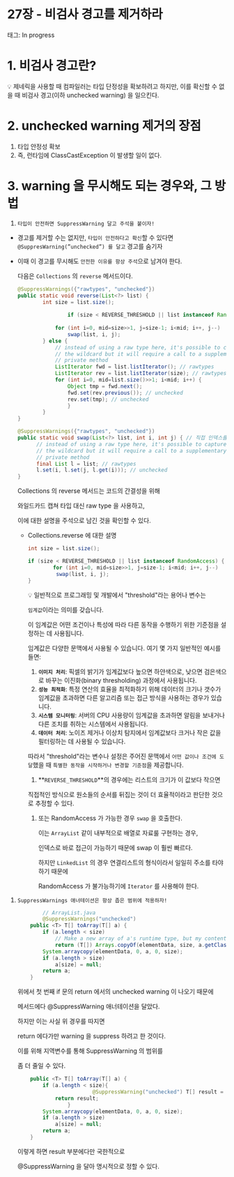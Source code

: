 # 27장 - 비검사 경고를 제거하라

태그: In progress

# 1. 비검사 경고란?

<aside>
💡 제네릭을 사용할 때 컴파일러는 타입 단정성을 확보하려고 하지만,
이를 확신할 수 없을 때 비검사 경고(이하 unchecked warning) 을 일으킨다.

</aside>

# 2. unchecked warning 제거의 장점

1. 타입 안정성 확보
2. 즉, 런타임에 ClassCastException 이 발생할 일이 없다.

# 3. warning 을 무시해도 되는 경우와, 그 방법

1. `타입이 안전하면 SuppressWarning 달고 주석을 붙이자!`
- 경고를 제거할 수는 없지만, `타입이 안전하다고 확신`할 수 있다면
`@SuppresWarning(”unchecked”) 를 달고` 경고를 숨기자
- 이때 이 경고를 무시해도 `안전한 이유를 항상 주석`으로 남겨야 한다.
    
    
    다음은 `Collections` 의 `reverse` 메서드이다.
    
    ```java
    @SuppressWarnings({"rawtypes", "unchecked"}) 
    public static void reverse(List<?> list) {
            int size = list.size();
            
    				if (size < REVERSE_THRESHOLD || list instanceof RandomAccess) { // RandomAccess 는 임의접근이 가능한 
    																																				// 자료구조들의 마커 인터페이스
                for (int i=0, mid=size>>1, j=size-1; i<mid; i++, j--)
                    swap(list, i, j);
            } else {
                // instead of using a raw type here, it's possible to capture
                // the wildcard but it will require a call to a supplementary
                // private method
                ListIterator fwd = list.listIterator(); // rawtypes
                ListIterator rev = list.listIterator(size); // rawtypes
                for (int i=0, mid=list.size()>>1; i<mid; i++) {
                    Object tmp = fwd.next();
                    fwd.set(rev.previous()); // unchecked
                    rev.set(tmp); // unchecked
    				}
    		}
    }
    ```
    
    ```java
    @SuppressWarnings({"rawtypes", "unchecked"})
    public static void swap(List<?> list, int i, int j) { // 직접 인덱스를 통해 교체, -> 임의접근
          // instead of using a raw type here, it's possible to capture
          // the wildcard but it will require a call to a supplementary
          // private method
          final List l = list; // rawtypes
          l.set(i, l.set(j, l.get(i))); // unchecked
    }
    ```
    
    Collections 의 reverse 메서드는 코드의 간결성을 위해  
    
    와일드카드 캡쳐 타입 대신 raw type 을 사용하고, 
    
    이에 대한 설명을 주석으로 남긴 것을 확인할 수 있다.
    
    - Collections.reverse 에 대한 설명
        
        ```java
        int size = list.size();
        
        if (size < REVERSE_THRESHOLD || list instanceof RandomAccess) {
        		for (int i=0, mid=size>>1, j=size-1; i<mid; i++, j--)
                 swap(list, i, j);
        }
        ```
        
        <aside>
        💡 일반적으로 프로그래밍 및 개발에서 "threshold"라는 용어나 변수는
        
        `임계값`이라는 의미를 갖습니다. 
        
        이 임계값은 어떤 조건이나 특성에 따라 
        다른 동작을 수행하기 위한 기준점을 설정하는 데 사용됩니다.
        
        임계값은 다양한 문맥에서 사용될 수 있습니다. 여기 몇 가지 일반적인 예시를 들면:
        
        1. **`이미지 처리`**: 픽셀의 밝기가 임계값보다 높으면 하얀색으로, 낮으면 검은색으로 바꾸는 이진화(binary thresholding) 과정에서 사용됩니다.
        2. **`성능 최적화`**: 특정 연산의 효율을 최적화하기 위해 데이터의 크기나 갯수가 임계값을 초과하면 다른 알고리즘 또는 접근 방식을 사용하는 경우가 있습니다.
        3. **`시스템 모니터링`**: 서버의 CPU 사용량이 임계값을 초과하면 알림을 보내거나 다른 조치를 취하는 시스템에서 사용됩니다.
        4. **`데이터 처리`**: 노이즈 제거나 이상치 탐지에서 임계값보다 크거나 작은 값을 필터링하는 데 사용될 수 있습니다.
        
        따라서 "threshold"라는 변수나 설정은 주어진 문맥에서 
        `어떤 값이나 조건에 도달`했을 때 `특별한 동작을 시작하거나 변경할 기준점`을 제공합니다.
        
        </aside>
        
        1. **`REVERSE_THRESHOLD`**의 경우에는 리스트의 크기가 이 값보다 작으면 
        
        직접적인 방식으로 원소들의 순서를 뒤집는 것이 더 효율적이라고 판단한 것으로 추정할 수 있다.
        
        1. 또는 RandomAccess 가 가능한 경우 `swap` 을 호출한다.
            
            이는 `ArrayList` 같이 내부적으로 배열로 자료룰 구현하는 경우, 
            
            인덱스로 바로 접근이 가능하기 때문에 swap 이 훨씬 빠르다.
            
            하지만 `LinkedList` 의 경우 연결리스트의 형식이라서 일일히 주소를 타야하기 때문에
            
            RandomAccess 가 불가능하기에 `Iterator` 를 사용해야 한다.
            
        
    
1. `SuppressWarnings 애너테이션은 항상 좁은 범위에 적용하자!`
    
    ```java
    		// ArrayList.java
    		@SuppressWarnings("unchecked")
        public <T> T[] toArray(T[] a) {
            if (a.length < size)
                // Make a new array of a's runtime type, but my contents:
                return (T[]) Arrays.copyOf(elementData, size, a.getClass()); // T[] 라는 정해지지 않은 타입으로의 casting -> unchecked warning
            System.arraycopy(elementData, 0, a, 0, size);
            if (a.length > size)
                a[size] = null;
            return a;
        }
    ```
    
    위에서 첫 번째 if 문의 return 에서의 unchecked warning 이 나오기 때문에
    
    메서드에다 @SuppressWarning 애너테이션을 달았다.
    
    하지만 이는 사실 위 경우를 따지면 
    
    return 에다가만 warning 을 suppress 하려고 한 것이다.
    
    이를 위해 지역변수를 통해 SuppressWarning 의 범위를
    
    좀 더 줄일 수 있다.
    
    ```java
        public <T> T[] toArray(T[] a) {
            if (a.length < size){
    						@SuppressWarning("unchecked") T[] result = (T[]) Arrays.copyOf(elementData, size, a.getClass());
                return result;
    				}
            System.arraycopy(elementData, 0, a, 0, size);
            if (a.length > size)
                a[size] = null;
            return a;
        }
    ```
    
    이렇게 하면 result 부분에다만 국한적으로 
    
    @SuppressWarning 을 달아 명시적으로 정할 수 있다.